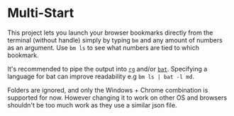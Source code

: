 # Multi-Start

This project lets you launch your browser bookmarks directly from the terminal (without handle) simply by typing `bm` and any amount of numbers as an argument.
Use `bm ls` to see what numbers are tied to which bookmark.

It's recommended to pipe the output into [`rg`](https://github.com/BurntSushi/ripgrep) and/or [`bat`](https://github.com/sharkdp/bat). Specifying a language for bat can improve readability e.g `bm ls | bat -l md`.

Folders are ignored, and only the Windows + Chrome combination is supported for now.
However changing it to work on other OS and browsers shouldn't be too much work as they use a similar json file.
